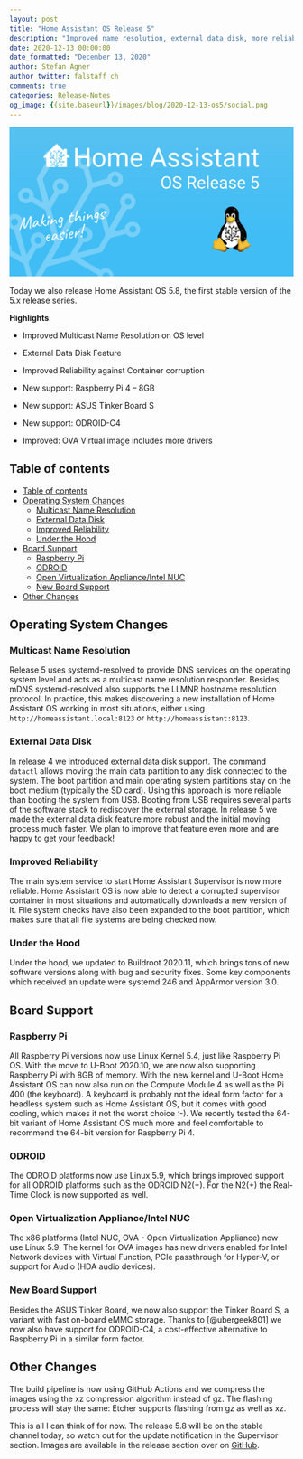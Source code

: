 ```yaml
---
layout: post
title: "Home Assistant OS Release 5"
description: "Improved name resolution, external data disk, more reliability and supporting 3 new devices!"
date: 2020-12-13 00:00:00
date_formatted: "December 13, 2020"
author: Stefan Agner
author_twitter: falstaff_ch
comments: true
categories: Release-Notes
og_image: {{site.baseurl}}/images/blog/2020-12-13-os5/social.png
---
```


<img src='/images/blog/2020-12-13-os5/social.png' style='border: 0;box-shadow: none;'>

Today we also release Home Assistant OS 5.8, the first stable version of the 5.x
release series.

**Highlights**:

- Improved Multicast Name Resolution on OS level
- External Data Disk Feature
- Improved Reliability against Container corruption

- New support: Raspberry Pi 4 – 8GB
- New support: ASUS Tinker Board S
- New support: ODROID-C4
- Improved: OVA Virtual image includes more drivers

## Table of contents

- [Table of contents](#table-of-contents)
- [Operating System Changes](#operating-system-changes)
  - [Multicast Name Resolution](#multicast-name-resolution)
  - [External Data Disk](#external-data-disk)
  - [Improved Reliability](#improved-reliability)
  - [Under the Hood](#under-the-hood)
- [Board Support](#board-support)
  - [Raspberry Pi](#raspberry-pi)
  - [ODROID](#odroid)
  - [Open Virtualization Appliance/Intel NUC](#open-virtualization-appliance-intel-nuc)
  - [New Board Support](#new-board-suport)
- [Other Changes](#other-changes)

## Operating System Changes

### Multicast Name Resolution

Release 5 uses systemd-resolved to provide DNS services on the operating system
level and acts as a multicast name resolution responder. Besides, mDNS
systemd-resolved also supports the LLMNR hostname resolution protocol. In
practice, this makes discovering a new installation of Home Assistant OS working
in most situations, either using `http://homeassistant.local:8123` or
`http://homeassistant:8123`.

### External Data Disk

In release 4 we introduced external data disk support. The command `datactl`
allows moving the main data partition to any disk connected to the system. The
boot partition and main operating system partitions stay on the boot medium
(typically the SD card). Using this approach is more reliable than booting the
system from USB. Booting from USB requires several parts of the software stack
to rediscover the external storage. In release 5 we made the external data disk
feature more robust and the initial moving process much faster. We plan to
improve that feature even more and are happy to get your feedback!

### Improved Reliability

The main system service to start Home Assistant Supervisor is now more reliable.
Home Assistant OS is now able to detect a corrupted supervisor container in most
situations and automatically downloads a new version of it. File system checks
have also been expanded to the boot partition, which makes sure that all file
systems are being checked now.

### Under the Hood

Under the hood, we updated to Buildroot 2020.11, which brings tons of new software
versions  along with bug and security fixes. Some key components which received
an update were systemd 246 and AppArmor version 3.0.

## Board Support

### Raspberry Pi

All Raspberry Pi versions now use Linux Kernel 5.4, just like Raspberry Pi OS.
With the move to U-Boot 2020.10, we are now also supporting Raspberry Pi with 8GB
of memory. With the new kernel and U-Boot Home Assistant OS can now also run on
the Compute Module 4 as well as the Pi 400 (the keyboard). A keyboard is
probably not the ideal form factor for a headless system such as Home Assistant
OS, but it comes with good cooling, which makes it not the worst choice :-). We
recently tested the 64-bit variant of Home Assistant OS much more and feel
comfortable to recommend the 64-bit version for Raspberry Pi 4.

### ODROID

The ODROID platforms now use Linux 5.9, which brings improved support for all
ODROID platforms such as the ODROID N2(+). For the N2(+) the Real-Time Clock is
now supported as well.

### Open Virtualization Appliance/Intel NUC

The x86 platforms (Intel NUC, OVA - Open Virtualization Appliance) now use
Linux 5.9. The kernel for OVA images has new drivers enabled for Intel Network
devices with Virtual Function, PCIe passthrough for Hyper-V, or support for
Audio (HDA audio devices).

### New Board Support

Besides the ASUS Tinker Board, we now also support the Tinker Board S, a variant
with fast on-board eMMC storage. Thanks to [@ubergeek801] we now also have support
for ODROID-C4, a cost-effective alternative to Raspberry Pi in a similar form
factor.

## Other Changes

The build pipeline is now using GitHub Actions and we compress the images using
the xz compression algorithm instead of gz. The flashing process will stay the
same: Etcher supports flashing from gz as well as xz.

This is all I can think of for now. The release 5.8 will be on the stable
channel today, so watch out for the update notification in the Supervisor
section. Images are available in the release section over on
[GitHub](https://github.com/home-assistant/operating-system/releases).
